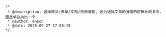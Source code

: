 
	/*
	 * @description: 选择商品/表单/文档/视频弹窗, 因为选择文章的弹窗的逻辑比较复杂，因此单独抽出一个
	 * @author: enson
	 * @date: 2020-09-27 17:58:15
	*/
